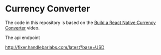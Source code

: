 # Currency Converter

The code in this repository is based on the
[Build a React Native Currency Converter](https://www.youtube.com/watch?v=pKiIalQpzzc&list=PLG02JlJZbKbtdy2njsrmxfFq200lQ-XQG)
video.

The api endpoint

http://fixer.handlebarlabs.com/latest?base=USD
